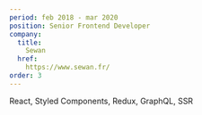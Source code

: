 ```yaml
---
period: feb 2018 - mar 2020
position: Senior Frontend Developer
company:
  title:
    Sewan
  href:
    https://www.sewan.fr/
order: 3
---
```

React, Styled Components, Redux, GraphQL, SSR